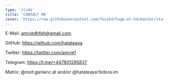 ```yaml
---
type: 'slide'
title: 'CONTACT ME'
cover: 'https://raw.githubusercontent.com/foxihd/hugo-et-hd/master/static/svg/flowlines/16.svg'
---
```


E-Mail: <amcjedhfeh@gmail.com>

GitHub: <https://github.com/hatateaya>

Twitter: <https://twitter.com/amcje1>

Telegram: <https://t.me/+447801295837>

Matrix: @root:ganlanc.at and/or @hatateaya:fedora.im